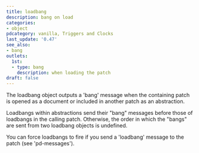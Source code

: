 ```yaml
---
title: loadbang
description: bang on load
categories:
- object
pdcategory: vanilla, Triggers and Clocks
last_update: '0.47'
see_also:
- bang
outlets:
  1st:
  - type: bang
    description: when loading the patch
draft: false
---
```

The loadbang object outputs a 'bang' message when the containing patch is opened as a document or included in another patch as an abstraction.

Loadbangs within abstractions send their "bang" messages before those of loadbangs in the calling patch. Otherwise, the order in which the "bangs" are sent from two loadbang objects is undefined.

You can force loadbangs to fire if you send a 'loadbang' message to the patch (see 'pd-messages').
